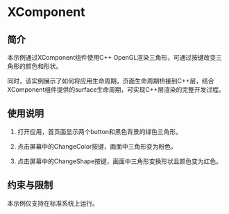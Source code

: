 # XComponent

## 简介

本示例通过XComponent组件使用C++ OpenGL渲染三角形，可通过按键改变三角形的颜色和形状。

同时，该实例展示了如何将应用生命周期，页面生命周期桥接到C++层，结合XComponent组件提供的surface生命周期，可实现C++层渲染的完整开发过程。

## 使用说明

1. 打开应用，首页面显示两个button和黑色背景的绿色三角形。

2. 点击屏幕中的ChangeColor按键，画面中三角形变为粉色。

3. 点击屏幕中的ChangeShape按键，画面中三角形变换形状且颜色变为红色。

## 约束与限制

本示例仅支持在标准系统上运行。